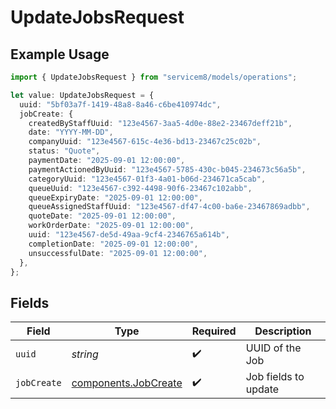 # UpdateJobsRequest

## Example Usage

```typescript
import { UpdateJobsRequest } from "servicem8/models/operations";

let value: UpdateJobsRequest = {
  uuid: "5bf03a7f-1419-48a8-8a46-c6be410974dc",
  jobCreate: {
    createdByStaffUuid: "123e4567-3aa5-4d0e-88e2-23467deff21b",
    date: "YYYY-MM-DD",
    companyUuid: "123e4567-615c-4e36-bd13-23467c25c02b",
    status: "Quote",
    paymentDate: "2025-09-01 12:00:00",
    paymentActionedByUuid: "123e4567-5785-430c-b045-234673c56a5b",
    categoryUuid: "123e4567-01f3-4a01-b06d-234671ca5cab",
    queueUuid: "123e4567-c392-4498-90f6-23467c102abb",
    queueExpiryDate: "2025-09-01 12:00:00",
    queueAssignedStaffUuid: "123e4567-df47-4c00-ba6e-23467869adbb",
    quoteDate: "2025-09-01 12:00:00",
    workOrderDate: "2025-09-01 12:00:00",
    uuid: "123e4567-de5d-49aa-9cf4-2346765a614b",
    completionDate: "2025-09-01 12:00:00",
    unsuccessfulDate: "2025-09-01 12:00:00",
  },
};
```

## Fields

| Field                                                        | Type                                                         | Required                                                     | Description                                                  |
| ------------------------------------------------------------ | ------------------------------------------------------------ | ------------------------------------------------------------ | ------------------------------------------------------------ |
| `uuid`                                                       | *string*                                                     | :heavy_check_mark:                                           | UUID of the Job                                              |
| `jobCreate`                                                  | [components.JobCreate](../../models/components/jobcreate.md) | :heavy_check_mark:                                           | Job fields to update                                         |